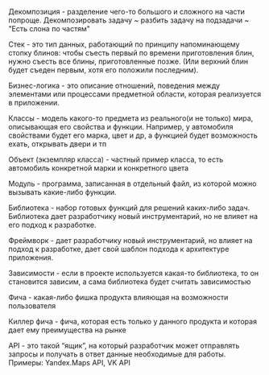 Декомпозиция - разделение чего-то большого и сложного на части попроще. Декомпозировать задачу ~ разбить задачу на подзадачи ~ "Есть слона по частям"

Стек - это тип данных, работающий по принципу напоминающему стопку блинов: чтобы съесть первый по времени приготовления блин, нужно съесть все блины, приготовленные позже. (Или верхний блин будет съеден первым, хотя его положили последним).

Бизнес-логика - это описание отношений, поведения между элементами или процессами предметной области, которая реализуется в приложении.

Классы - модель какого-то предмета из реального(и не только) мира, описывающая его свойства и функции. Например, у автомобиля свойствами будет его марка, цвет и др, а функцией будет возможность ехать, открывать двери и тп

Объект (экземпляр класса) - частный пример класса, то есть автомобиль конкретной марки и конкретного цвета

Модуль - программа, записанная в отдельный файл, из которой можно вызывать какие-либо функции.

Библиотека - набор готовых функций для решений каких-либо задач. Библиотека дает разработчику новый инструментарий, но не влияет на его подход к разработке.

Фреймворк - дает разработчику новый инструментарий, но влияет на подход к разработке, дает свой шаблон подхода к архитектуре приложения.

Зависимости - если в проекте используется какая-то библиотека, то он становится зависим, а сама библиотека будет считать зависимостью

Фича - какая-либо фишка продукта влияющая на возможности пользователя

Киллер фича - фича, которая есть только у данного продукта и которая дает ему преимущества на рынке

API - это такой “ящик”, на который разработчик может отправлять запросы и получать в ответ данные необходимые для работы. Примеры: Yandex.Maps API, VK API

